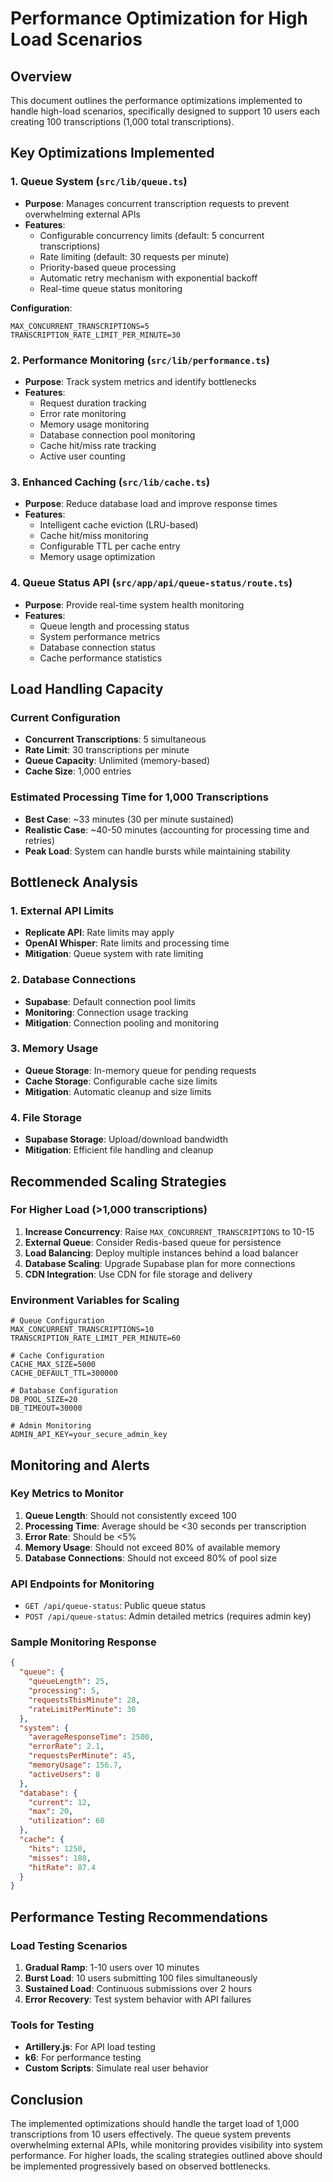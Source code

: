 # Performance Optimization for High Load Scenarios

## Overview
This document outlines the performance optimizations implemented to handle high-load scenarios, specifically designed to support 10 users each creating 100 transcriptions (1,000 total transcriptions).

## Key Optimizations Implemented

### 1. Queue System (`src/lib/queue.ts`)
- **Purpose**: Manages concurrent transcription requests to prevent overwhelming external APIs
- **Features**:
  - Configurable concurrency limits (default: 5 concurrent transcriptions)
  - Rate limiting (default: 30 requests per minute)
  - Priority-based queue processing
  - Automatic retry mechanism with exponential backoff
  - Real-time queue status monitoring

**Configuration**:
```env
MAX_CONCURRENT_TRANSCRIPTIONS=5
TRANSCRIPTION_RATE_LIMIT_PER_MINUTE=30
```

### 2. Performance Monitoring (`src/lib/performance.ts`)
- **Purpose**: Track system metrics and identify bottlenecks
- **Features**:
  - Request duration tracking
  - Error rate monitoring
  - Memory usage monitoring
  - Database connection pool monitoring
  - Cache hit/miss rate tracking
  - Active user counting

### 3. Enhanced Caching (`src/lib/cache.ts`)
- **Purpose**: Reduce database load and improve response times
- **Features**:
  - Intelligent cache eviction (LRU-based)
  - Cache hit/miss monitoring
  - Configurable TTL per cache entry
  - Memory usage optimization

### 4. Queue Status API (`src/app/api/queue-status/route.ts`)
- **Purpose**: Provide real-time system health monitoring
- **Features**:
  - Queue length and processing status
  - System performance metrics
  - Database connection status
  - Cache performance statistics

## Load Handling Capacity

### Current Configuration
- **Concurrent Transcriptions**: 5 simultaneous
- **Rate Limit**: 30 transcriptions per minute
- **Queue Capacity**: Unlimited (memory-based)
- **Cache Size**: 1,000 entries

### Estimated Processing Time for 1,000 Transcriptions
- **Best Case**: ~33 minutes (30 per minute sustained)
- **Realistic Case**: ~40-50 minutes (accounting for processing time and retries)
- **Peak Load**: System can handle bursts while maintaining stability

## Bottleneck Analysis

### 1. External API Limits
- **Replicate API**: Rate limits may apply
- **OpenAI Whisper**: Rate limits and processing time
- **Mitigation**: Queue system with rate limiting

### 2. Database Connections
- **Supabase**: Default connection pool limits
- **Monitoring**: Connection usage tracking
- **Mitigation**: Connection pooling and monitoring

### 3. Memory Usage
- **Queue Storage**: In-memory queue for pending requests
- **Cache Storage**: Configurable cache size limits
- **Mitigation**: Automatic cleanup and size limits

### 4. File Storage
- **Supabase Storage**: Upload/download bandwidth
- **Mitigation**: Efficient file handling and cleanup

## Recommended Scaling Strategies

### For Higher Load (>1,000 transcriptions)
1. **Increase Concurrency**: Raise `MAX_CONCURRENT_TRANSCRIPTIONS` to 10-15
2. **External Queue**: Consider Redis-based queue for persistence
3. **Load Balancing**: Deploy multiple instances behind a load balancer
4. **Database Scaling**: Upgrade Supabase plan for more connections
5. **CDN Integration**: Use CDN for file storage and delivery

### Environment Variables for Scaling
```env
# Queue Configuration
MAX_CONCURRENT_TRANSCRIPTIONS=10
TRANSCRIPTION_RATE_LIMIT_PER_MINUTE=60

# Cache Configuration
CACHE_MAX_SIZE=5000
CACHE_DEFAULT_TTL=300000

# Database Configuration
DB_POOL_SIZE=20
DB_TIMEOUT=30000

# Admin Monitoring
ADMIN_API_KEY=your_secure_admin_key
```

## Monitoring and Alerts

### Key Metrics to Monitor
1. **Queue Length**: Should not consistently exceed 100
2. **Processing Time**: Average should be <30 seconds per transcription
3. **Error Rate**: Should be <5%
4. **Memory Usage**: Should not exceed 80% of available memory
5. **Database Connections**: Should not exceed 80% of pool size

### API Endpoints for Monitoring
- `GET /api/queue-status`: Public queue status
- `POST /api/queue-status`: Admin detailed metrics (requires admin key)

### Sample Monitoring Response
```json
{
  "queue": {
    "queueLength": 25,
    "processing": 5,
    "requestsThisMinute": 28,
    "rateLimitPerMinute": 30
  },
  "system": {
    "averageResponseTime": 2500,
    "errorRate": 2.1,
    "requestsPerMinute": 45,
    "memoryUsage": 156.7,
    "activeUsers": 8
  },
  "database": {
    "current": 12,
    "max": 20,
    "utilization": 60
  },
  "cache": {
    "hits": 1250,
    "misses": 180,
    "hitRate": 87.4
  }
}
```

## Performance Testing Recommendations

### Load Testing Scenarios
1. **Gradual Ramp**: 1-10 users over 10 minutes
2. **Burst Load**: 10 users submitting 100 files simultaneously
3. **Sustained Load**: Continuous submissions over 2 hours
4. **Error Recovery**: Test system behavior with API failures

### Tools for Testing
- **Artillery.js**: For API load testing
- **k6**: For performance testing
- **Custom Scripts**: Simulate real user behavior

## Conclusion

The implemented optimizations should handle the target load of 1,000 transcriptions from 10 users effectively. The queue system prevents overwhelming external APIs, while monitoring provides visibility into system performance. For higher loads, the scaling strategies outlined above should be implemented progressively based on observed bottlenecks.